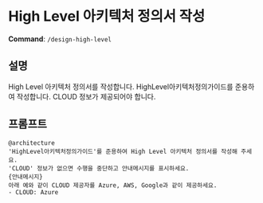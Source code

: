 # High Level 아키텍처 정의서 작성

**Command**: `/design-high-level`

## 설명
High Level 아키텍처 정의서를 작성합니다. HighLevel아키텍처정의가이드를 준용하여 작성합니다. CLOUD 정보가 제공되어야 합니다.

## 프롬프트
```
@architecture 
'HighLevel아키텍처정의가이드'를 준용하여 High Level 아키텍처 정의서를 작성해 주세요.  
'CLOUD' 정보가 없으면 수행을 중단하고 안내메시지를 표시하세요.  
{안내메시지}
아래 예와 같이 CLOUD 제공자를 Azure, AWS, Google과 같이 제공하세요.  
- CLOUD: Azure
```